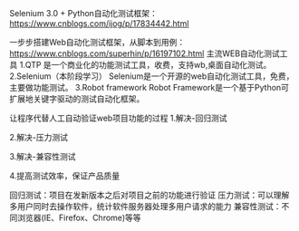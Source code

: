 Selenium 3.0 + Python自动化测试框架：https://www.cnblogs.com/ijog/p/17834442.html

一步步搭建Web自动化测试框架，从脚本到用例：https://www.cnblogs.com/superhin/p/16197102.html
主流WEB自动化测试工具
1.QTP
  是一个商业化的功能测试工具，收费，支持wb,桌面自动化测试。
2.Selenium（本阶段学习）
  Selenium是一个开源的web自动化测试工具，免费，主要做功能测试。
3.Robot framework
  Robot Framework是一个基于Python可扩展地关键字驱动的测试自动化框架。

让程序代替人工自动验证web项目功能的过程
  1.解决-回归测试

2.解决-压力测试

3.解决-兼容性测试

4.提高测试效率，保证产品质量

回归测试：项目在发新版本之后对项目之前的功能进行验证
压力测试：可以理解多用户同时去操作软件，统计软件服务器处理多用户请求的能力
兼容性测试：不同浏览器(IE、Firefox、Chrome)等等
